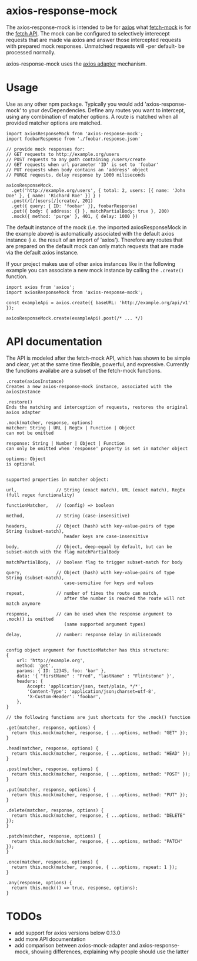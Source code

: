 # axios-response-mock

The axios-response-mock is intended to be for [axios](https://github.com/axios/axios) what [fetch-mock](https://github.com/wheresrhys/fetch-mock) is for the [fetch API](https://developer.mozilla.org/en-US/docs/Web/API/Fetch_API).
The mock can be configured to selectively interecept requests that are made via axios and answer those intercepted requests with prepared mock responses. Unmatched requests will -per default- be processed normally.

axios-response-mock uses the [axios adapter](https://github.com/axios/axios/tree/master/lib/adapters) mechanism.

# Usage

Use as any other npm package. Typically you would add 'axios-response-mock' to your devDependencies.
Define any routes you want to intercept, using any combination of matcher options.
A route is matched when all provided matcher options are matched.

```
import axiosResponseMock from 'axios-response-mock';
import foobarResponse from './foobar.response.json'

// provide mock responses for:
// GET requests to http://example.org/users
// POST requests to any path containing /users/create
// GET requests when url parameter 'ID' is set to 'foobar'
// PUT requests when body contains an 'address' object
// PURGE requests, delay response by 1000 miliseconds

axiosResponseMock.
  .get('http://example.org/users', { total: 2, users: [{ name: 'John Doe' }, { name: 'Richard Roe' }] } )
  .post(/[/]users[/]create/, 201)
  .get({ query: { ID: 'foobar' }}, foobarResponse)
  .put({ body: { address: {} }, matchPartialBody: true }, 200)
  .mock({ method: 'purge' }, 401, { delay: 1000 })
```

The default instance of the mock (i.e. the imported axiosResponseMock in the example above) is automatically associated with the default axios instance (i.e. the result of an import of 'axios'). Therefore any routes that are prepared on the default mock can only match requests that are made via the default axios instance.

If your project makes use of other axios instances like in the following example you can associate a new mock instance by calling the `.create()` function.

```
import axios from 'axios';
import axiosResponseMock from 'axios-response-mock';

const exampleApi = axios.create({ baseURL: 'http://example.org/api/v1' });

axiosResponseMock.create(exampleApi).post(/* ... */)
```

# API documentation

The API is modeled after the fetch-mock API, which has shown to be simple and clear, yet at the same time flexible, powerful, and expressive.
Currently the functions availabe are a subset of the fetch-mock functions.

```
.create(axiosInstance)
Creates a new axios-response-mock instance, associated with the axiosInstance
```

```
.restore()
Ends the matching and interception of requests, restores the original axios adapter
```

```
.mock(matcher, response, options)
matcher: String | URL | RegEx | Function | Object
can not be omitted

response: String | Number | Object | Function
can only be omitted when 'response' property is set in matcher object

options: Object
is optional


supported properties in matcher object:

url,               // String (exact match), URL (exact match), RegEx (full regex functionality)

functionMatcher,   // (config) => boolean

method,            // String (case-insensitive)

headers,           // Object (hash) with key-value-pairs of type String (subset-match),
                      header keys are case-insensitive

body,              // Object, deep-equal by default, but can be subset-match with the flag matchPartialBody

matchPartialBody,  // boolean flag to trigger subset-match for body

query,             // Object (hash) with key-value-pairs of type String (subset-match),
                      case-sensitive for keys and values

repeat,            // number of times the route can match,
                      after the number is reached the route will not match anymore

response,          // can be used when the response argument to .mock() is omitted
                      (same supported argument types)

delay,             // number: response delay in miliseconds


config object argument for functionMatcher has this structure:
{
    url: 'http://example.org',
    method: 'get',
    params: { ID: 12345, foo: 'bar' },
    data: '{ "firstName" : "Fred", "lastName" : "Flintstone" }',
    headers: {
        Accept: 'application/json, text/plain, */*',
        'Content-Type': 'application/json;charset=utf-8',
        'X-Custom-Header': 'foobar',
    },
}
```

```
// the following functions are just shortcuts for the .mock() function

.get(matcher, response, options) {
  return this.mock(matcher, response, { ...options, method: "GET" });
}

.head(matcher, response, options) {
  return this.mock(matcher, response, { ...options, method: "HEAD" });
}

.post(matcher, response, options) {
  return this.mock(matcher, response, { ...options, method: "POST" });
}

.put(matcher, response, options) {
  return this.mock(matcher, response, { ...options, method: "PUT" });
}

.delete(matcher, response, options) {
  return this.mock(matcher, response, { ...options, method: "DELETE" });
}

.patch(matcher, response, options) {
  return this.mock(matcher, response, { ...options, method: "PATCH" });
}

.once(matcher, response, options) {
  return this.mock(matcher, response, { ...options, repeat: 1 });
}

.any(response, options) {
  return this.mock(() => true, response, options);
}
```

# TODOs

- add support for axios versions below 0.13.0
- add more API documentation
- add comparison between axios-mock-adapter and axios-response-mock, showing differences, explaining why people should use the latter
